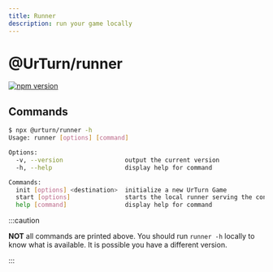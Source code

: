 ```yaml
---
title: Runner
description: run your game locally
---
```


# @UrTurn/runner

[![npm version](https://badge.fury.io/js/@urturn%2Frunner.svg)](https://badge.fury.io/js/@urturn%2Frunner)

## Commands

```bash
$ npx @urturn/runner -h
Usage: runner [options] [command]

Options:
  -v, --version                 output the current version
  -h, --help                    display help for command

Commands:
  init [options] <destination>  initialize a new UrTurn Game
  start [options]               starts the local runner serving the console and backend
  help [command]                display help for command
```

:::caution

**NOT** all commands are printed above. You should run `runner -h` locally to know what is available. It is possible you have a different version.

:::

